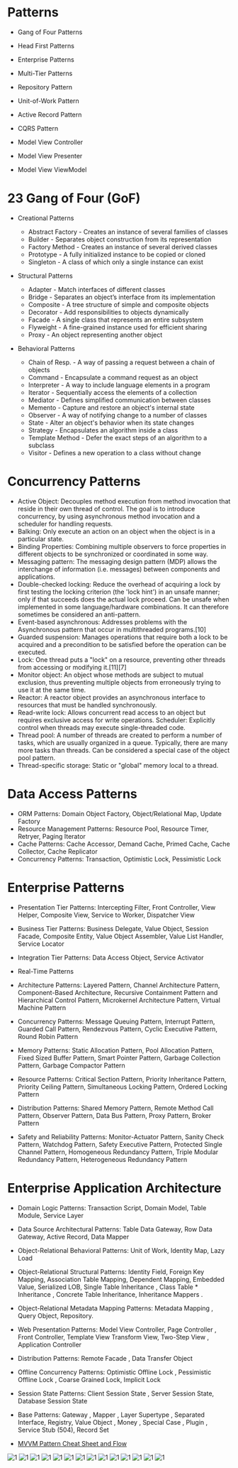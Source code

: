 
# Patterns
  * Gang of Four Patterns
  * Head First Patterns
  * Enterprise Patterns
  * Multi-Tier Patterns

  * Repository Pattern
  * Unit-of-Work Pattern
  * Active Record Pattern
  * CQRS Pattern

* Model View Controller
* Model View Presenter
* Model View ViewModel

# 23 Gang of Four (GoF) 
* Creational Patterns
  * Abstract Factory - Creates an instance of several families of classes
  * Builder - Separates object construction from its representation
  * Factory Method - Creates an instance of several derived classes
  * Prototype	 - A fully initialized instance to be copied or cloned
  * Singleton	- A class of which only a single instance can exist

* Structural Patterns
  * Adapter	- Match interfaces of different classes
  * Bridge	- Separates an object’s interface from its implementation
  * Composite	- A tree structure of simple and composite objects
  * Decorator	- Add responsibilities to objects dynamically
  * Facade - A single class that represents an entire subsystem
  * Flyweight	- A fine-grained instance used for efficient sharing
  * Proxy	- An object representing another object

* Behavioral Patterns
  * Chain of Resp. - A way of passing a request between a chain of objects
  * Command - Encapsulate a command request as an object
  * Interpreter -	A way to include language elements in a program
  * Iterator - Sequentially access the elements of a collection
  * Mediator - Defines simplified communication between classes
  * Memento - Capture and restore an object's internal state
  * Observer - A way of notifying change to a number of classes
  * State	- Alter an object's behavior when its state changes
  * Strategy - Encapsulates an algorithm inside a class
  * Template Method - Defer the exact steps of an algorithm to a subclass
  * Visitor - Defines a new operation to a class without change



# Concurrency Patterns
* Active Object: Decouples method execution from method invocation that reside in their own thread of control. The goal is to introduce concurrency, by using asynchronous method invocation and a scheduler for handling requests.
* Balking: Only execute an action on an object when the object is in a particular state.
* Binding Properties: Combining multiple observers to force properties in different objects to be synchronized or coordinated in some way.
* Messaging pattern: The messaging design pattern (MDP) allows the interchange of information (i.e. messages) between components and applications.
* Double-checked locking: Reduce the overhead of acquiring a lock by first testing the locking criterion (the 'lock hint') in an unsafe manner; only if that succeeds does the actual lock proceed. Can be unsafe when implemented in some language/hardware combinations. It can therefore sometimes be considered an anti-pattern.
* Event-based asynchronous: Addresses problems with the Asynchronous pattern that occur in multithreaded programs.[10]
* Guarded suspension: Manages operations that require both a lock to be acquired and a precondition to be satisfied before the operation can be executed.
* Lock: One thread puts a "lock" on a resource, preventing other threads from accessing or modifying it.[11][7]
* Monitor object: An object whose methods are subject to mutual exclusion, thus preventing multiple objects from erroneously trying to use it at the same time.
* Reactor: A reactor object provides an asynchronous interface to resources that must be handled synchronously.
* Read-write lock: Allows concurrent read access to an object but requires exclusive access for write operations.
Scheduler: Explicitly control when threads may execute single-threaded code.
* Thread pool: A number of threads are created to perform a number of tasks, which are usually organized in a queue. Typically, there are many more tasks than threads. Can be considered a special case of the object pool pattern.
* Thread-specific storage: Static or "global" memory local to a thread.

# Data Access Patterns
* ORM Patterns: Domain Object Factory, Object/Relational Map, Update Factory
* Resource Management Patterns: Resource Pool, Resource Timer, Retryer, Paging Iterator
* Cache Patterns: Cache Accessor, Demand Cache, Primed Cache, Cache Collector, Cache Replicator
* Concurrency Patterns: Transaction, Optimistic Lock, Pessimistic Lock


# Enterprise Patterns
* Presentation Tier Patterns: Intercepting Filter, Front Controller, View Helper, Composite View, Service to Worker, Dispatcher View
* Business Tier Patterns: Business Delegate, Value Object, Session Facade, Composite Entity, Value Object Assembler, Value List Handler, Service Locator
* Integration Tier Patterns: Data Access Object, Service Activator


* Real-Time Patterns
* Architecture Patterns: Layered Pattern, Channel Architecture Pattern, Component-Based Architecture, Recursive Containment Pattern and Hierarchical Control Pattern, Microkernel Architecture Pattern, Virtual Machine Pattern
* Concurrency Patterns: Message Queuing Pattern, Interrupt Pattern, Guarded Call Pattern, Rendezvous Pattern, Cyclic Executive Pattern, Round Robin Pattern
* Memory Patterns: Static Allocation Pattern, Pool Allocation Pattern, Fixed Sized Buffer Pattern, Smart Pointer Pattern, Garbage Collection Pattern, Garbage Compactor Pattern
* Resource Patterns: Critical Section Pattern, Priority Inheritance Pattern, Priority Ceiling Pattern, Simultaneous Locking Pattern, Ordered Locking Pattern
* Distribution Patterns: Shared Memory Pattern, Remote Method Call Pattern, Observer Pattern, Data Bus Pattern, Proxy Pattern, Broker Pattern
* Safety and Reliability Patterns: Monitor-Actuator Pattern, Sanity Check Pattern, Watchdog Pattern, Safety Executive Pattern, Protected Single Channel Pattern, Homogeneous Redundancy Pattern, Triple Modular Redundancy Pattern, Heterogeneous Redundancy Pattern



# Enterprise Application Architecture
* Domain Logic Patterns: Transaction Script, Domain Model, Table Module, Service Layer
* Data Source Architectural Patterns: Table Data Gateway, Row Data Gateway, Active Record, Data Mapper
* Object-Relational Behavioral Patterns: Unit of Work, Identity Map, Lazy Load
* Object-Relational Structural Patterns: Identity Field, Foreign Key Mapping, Association Table Mapping, Dependent Mapping, Embedded Value, Serialized LOB, Single Table Inheritance , Class Table * Inheritance , Concrete Table Inheritance, Inheritance Mappers .
* Object-Relational Metadata Mapping Patterns: Metadata Mapping , Query Object, Repository.
* Web Presentation Patterns: Model View Controller, Page Controller , Front Controller, Template View  Transform View, Two-Step View , Application Controller 
* Distribution Patterns: Remote Facade , Data Transfer Object 
* Offline Concurrency Patterns: Optimistic Offline Lock , Pessimistic Offline Lock , Coarse Grained Lock, Implicit Lock
* Session State Patterns: Client Session State , Server Session State, Database Session State 
* Base Patterns: Gateway , Mapper , Layer Supertype , Separated Interface, Registry, Value Object , Money , Special Case , Plugin , Service Stub (504), Record Set







* [MVVM Pattern Cheat Sheet and Flow](http://www.alextells.com/wp-content/uploads/2014/08/9fc37cfa186c24407739ebcc3191e014.png)







![1](http://www.linuxidc.com/upload/2015_12/151203132216072.png)
![1](http://image.slidesharecdn.com/DesignPatterns-123478276166-phpapp03/95/design-patterns-69-728.jpg)
![1](http://www.demiliani.com/immaginiblog/patterns/patterns2.jpg)
![1](http://vis.berkeley.edu/papers/infovis_design_patterns/pattern_map.gif)
![1](http://3.bp.blogspot.com/-39vWE8gscNg/UUTcMbVzRCI/AAAAAAAAAU4/ZbZJdWI-pZQ/s1600/Screen+Shot+2013-03-16+at+4.54.48+PM.png)
![1](http://coe.aceinfosolutions.com/sites/default/files/a%26e%20layers%20graphic.jpg)
![1](http://image.slidesharecdn.com/8dnenjjhq6iaqjxqfekm-signature-e311f9d5f5b8de7d3279f087d79ee0e2e6a76ff2f90cfca1d34f7dd81ce1bb15-poli-150219013320-conversion-gate01/95/case-study-integrating-azure-with-google-app-engine-10-638.jpg)
![1](http://asp.net/media/2578149/Windows-Live-Writer_8c4963ba1fa3_CE3B_Repository_pattern_diagram_1df790d3-bdf2-4c11-9098-946ddd9cd884.png)
![1](https://media-www-asp.azureedge.net/media/44907/dependency-injection-golf.png)
![1](https://i.ytimg.com/vi/BsuhLJb6vo0/maxresdefault.jpg)
![1](https://i.ytimg.com/vi/3-ycjbJkqv4/maxresdefault.jpg)
![1](http://csharpcorner.mindcrackerinc.netdna-cdn.com/UploadFile/8a67c0/easy-and-tricky-to-understand-the-factory-design-pattern-wit/Images/cms.png)
![1](https://i.ytimg.com/vi/bBcrJ_ivwnE/maxresdefault.jpg)
![1](https://i.ytimg.com/vi/cvqyJvVjxj4/maxresdefault.jpg)


